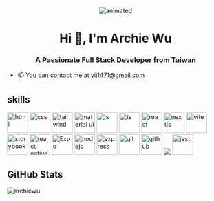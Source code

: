 
<p align="center">
<img src="https://github.com/user-attachments/assets/3a5cd792-33a5-4607-beaf-cb65263a7e4a" alt="animated" />


<h1 align="center">Hi 👋, I'm Archie Wu</h1>
<h3 align="center">A Passionate Full Stack Developer from Taiwan</h3>

- 📫 You can contact me at [yij1471@gmail.com](mailto:yij1471@gmail.com)

<h2>skills</h2>

<p align="left">
<img src="https://img.icons8.com/?size=100&id=20909&format=png" width="48" height="48" alt="html" />
<img src="https://img.icons8.com/?size=100&id=5cVdiiKKi0vX&format=png" width="48" height="48" alt="css" />
<img src="https://img.icons8.com/?size=100&id=FnnFuAIw4e8j&format=png" width="48" height="48" alt="tailwind" />
<img src="https://img.icons8.com/?size=100&id=gFw7X5Tbl3ss&format=png" width="48" height="48" alt="material ui" />
<img src="https://img.icons8.com/?size=100&id=108784&format=png" width="48" height="48" alt="js" />
<img src="https://img.icons8.com/?size=100&id=wpZmKzk11AzJ&format=png" width="48" height="48" alt="ts" />
<img src="https://img.icons8.com/?size=100&id=Nlsua06Gvxel&format=png" width="48" height="48" alt="react" />
<img src="https://img.icons8.com/?size=100&id=AU6Wc7r56Fxz&format=png" width="48" height="48" alt="nextjs" />
<img src="https://img.icons8.com/?size=100&id=dJjTWMogzFzg&format=png" width="48" height="48" alt="vite" />
<img src="https://img.icons8.com/?size=100&id=114461&format=png" width="48" height="48" alt="storybook" />

  
<img src="https://img.icons8.com/?size=100&id=t4YbEbA834uH&format=png" width="48" height="48" alt="react native" />
<img src="https://img.icons8.com/?size=100&id=hmieDPifBlBM&format=png" width="48" height="48" alt="Expo" />


<img src="https://img.icons8.com/?size=100&id=54087&format=png" width="48" height="48" alt="nodejs" />
<img src="https://img.icons8.com/?size=100&id=2ZOaTclOqD4q&format=png" width="48" height="48" alt="express" />

<!-- 
<img src="https://img.icons8.com/?size=100&id=GOHWqwnSE8Sv&format=png" width="48" height="48" alt="docker" />
<img src="https://img.icons8.com/?size=100&id=cvzmaEA4kC0o&format=png" width="48" height="48" alt="kubernetes" />
-->

<img src="https://img.icons8.com/?size=100&id=xBKl2pdJg5kk&format=png" width="48" height="48" alt="git" />
<img src="https://img.icons8.com/?size=100&id=52539&format=png" width="48" height="48" alt="github" />

  
<img src="https://skillicons.dev/icons?i=vitest,cypress" />
<img src="https://img.icons8.com/?size=100&id=bp24DwGXJDyT&format=png" width="48" height="48" alt="jest" />



<h2>GitHub Stats</h2>
<p><img align="left" src="https://github-readme-stats.vercel.app/api/top-langs?username=archiewu&show_icons=true&locale=en&layout=compact&theme=dracula" alt="archiewu" /></p>

